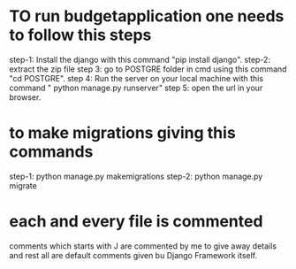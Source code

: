 # TO run budgetapplication one needs to follow this steps
step-1: Install the django with this command "pip install django".
step-2: extract the zip file 
step 3: go to POSTGRE folder in cmd using this command "cd POSTGRE".
step 4: Run the server on your local machine with this command " python manage.py runserver"
step 5: open the url in your browser.

# to make migrations giving this commands
step-1: python manage.py makemigrations
step-2: python manage.py migrate

# each and every file is commented 
comments which starts with J are commented by me to give away details and rest all are default comments given bu Django Framework itself.

